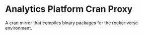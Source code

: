 # Analytics Platform Cran Proxy

A cran mirror that compiles binary packages for the rocker:verse environment.
